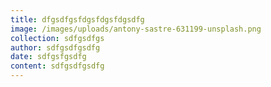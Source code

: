 ```yaml
---
title: dfgsdfgsfdgsfdgsfdgsdfg
image: /images/uploads/antony-sastre-631199-unsplash.png
collection: sdfgsdfgs
author: sdfgsdfgsdfg
date: sdfgsfgsdfg
content: sdfgsdfgsdfg
---
```


